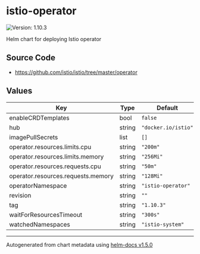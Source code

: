 # istio-operator

![Version: 1.10.3](https://img.shields.io/badge/Version-1.10.3-informational?style=flat-square)

Helm chart for deploying Istio operator

## Source Code

* <https://github.com/istio/istio/tree/master/operator>

## Values

| Key | Type | Default | Description |
|-----|------|---------|-------------|
| enableCRDTemplates | bool | `false` |  |
| hub | string | `"docker.io/istio"` |  |
| imagePullSecrets | list | `[]` |  |
| operator.resources.limits.cpu | string | `"200m"` |  |
| operator.resources.limits.memory | string | `"256Mi"` |  |
| operator.resources.requests.cpu | string | `"50m"` |  |
| operator.resources.requests.memory | string | `"128Mi"` |  |
| operatorNamespace | string | `"istio-operator"` |  |
| revision | string | `""` |  |
| tag | string | `"1.10.3"` |  |
| waitForResourcesTimeout | string | `"300s"` |  |
| watchedNamespaces | string | `"istio-system"` |  |

----------------------------------------------
Autogenerated from chart metadata using [helm-docs v1.5.0](https://github.com/norwoodj/helm-docs/releases/v1.5.0)
